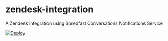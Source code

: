 # zendesk-integration
A Zendesk integration using Spredfast Conversations Notifications Service

[![Deploy](https://www.herokucdn.com/deploy/button.svg)](https://heroku.com/deploy)


